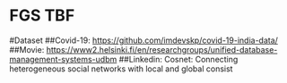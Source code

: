 # FGS TBF
#Dataset
##Covid-19: https://github.com/imdevskp/covid-19-india-data/
##Movie: https://www2.helsinki.fi/en/researchgroups/unified-database-management-systems-udbm
##Linkedin: Cosnet: Connecting heterogeneous social networks with local and global consist
